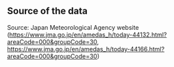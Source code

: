 ## Source of the data

Source: Japan Meteorological Agency website
(https://www.jma.go.jp/en/amedas_h/today-44132.html?areaCode=000&groupCode=30,
https://www.jma.go.jp/en/amedas_h/today-44166.html?areaCode=000&groupCode=30)
